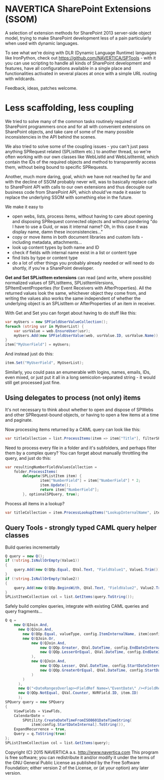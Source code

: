 NAVERTICA SharePoint Extensions (SSOM)
======================================

A selection of extension methods for SharePoint 2013 server-side object model, trying to make SharePoint development less of a pain particularly when used with dynamic languages. 

To see what we're doing with DLR (Dynamic Language Runtime) languages like IronPython, check out https://github.com/NAVERTICA/SPTools - with it you can use scripting to handle all kinds of SharePoint development and features, have all configurations available in a single place and functionalities activated in several places at once  with a simple URL routing with wildcards.

Feedback, ideas, patches welcome. 

Less scaffolding, less coupling
==========================
We tried to solve many of the common tasks routinely required of SharePoint programmers once and for all with convenient extensions 
on SharePoint objects, and take care of some of the many possible inconsistencies in the API behind the scenes.

We also tried to solve some of the coupling issues - you can't just pass anything SPRequest related (SPListItem etc.) to another
thread, so we're often working with our own classes like WebListId and WebListItemId, which contain the IDs of the required objects
and method to transparently access them, without being bound to specific SPRequests.

Another, much more daring, goal, which we have not reached by far and with the decline of SSOM probably never will, was to basically replace calls to SharePoint API with calls to our own extensions and 
thus decouple our business code from SharePoint API, which should've made it easier to replace the underlying SSOM with
something else in the future.

We make it easy to 
- open webs, lists, process items, without having to care about opening and disposing SPRequest connected objects and without pondering "do I have to use a Guid, or was it internal name? Oh, in this case it was display name, damn these inconsistencies..."
- copy or move items in both document libraries and custom lists - including metadata, attachments...
- look up content types by both name and ID
- check if fields with internal name exist in a list or content type
- find lists by type or content type
- do a lot of other things you probably already needed or will need to do shortly, if you're a SharePoint developer.

**Get and Set SPListItem extensions** can read (and write, where possible) normalized values of SPListItems, SPListItemVersions,
SPItemEventProperties (for Event Receivers with AfterProperties). All the returned values look the same,
whichever object they come from, and writing the values also works the same independent of whether the
underlying object is an SPListItem or AfterProperties of an item in receiver.

With Get and Set you can forget about having to do stuff like this:
```csharp
var myUsers = new SPFieldUserValueCollection();
foreach (string usr in MyUserList) {
	var usrValue = web.EnsureUser(usr);
	myUsers.Add(new SPFieldUserValue(web, usrValue.ID, usrValue.Name));
}
item["MyUserField"] = myUsers;
```
And instead just do this:
```csharp
item.Set("MyUserField", MyUserList);
```
Similarly, you could pass an enumerable with logins, names, emails, IDs, even mixed, or just put it all in a long semicolon-separated
string - it would still get processed just fine.

Using delegates to process (not only) items
---------------------------------------
It's not necessary to think about whether to open and dispose of SPWebs and other SPRequest-bound objects,
or having to open a few items at a time and paginate.

Now processing items returned by a CAML query can look like this:
```csharp
var titleCollection = list.ProcessItems(item => item["Title"], filterSPQuery);
```

Need to process every file in a folder and it's subfolders, and perhaps filter them by a complex query? You can forget about manually throttling the query, and just do this:
```csharp
var resultingNumberFieldValuesCollection = 
	folder.ProcessItems(
		delegate(SPListItem item) { 
				item["NumberField"] = item["NumberField"] * 2; 
				item.Update(); 
				return item["NumberField"]; 
		}, optionalSPQuery, true);
```

Process all items in a lookup? 
```csharp
var titleCollection = item.ProcessLookupItems("LookupInternalName", itemInLookup => itemInLookup["Title"]);
```

Query Tools - strongly typed CAML query helper classes
---------------------------------------
Build queries incrementally
```csharp
Q query = new Q();
if (!string.IsNullOrEmpty(Value1))
{
	query.Add(new Q(QOp.Equal, QVal.Text, "FieldValue1", Value1.Trim()));
}
if (!string.IsNullOrEmpty(Value2))
{
	query.Add(new Q(QOp.BeginsWith, QVal.Text, "FieldValue2", Value2.Trim()));
}
SPListItemCollection col = list.GetItems(query.ToString());
```

Safely build complex queries, integrate with existing CAML queries and query fragments...
```csharp
Q q = 
	new Q(QJoin.And,
	  new Q(QJoin.And,
		new Q(QOp.Equal, valueType, config.ItemInternalName, item[config.ItemInternalName]),
		new Q(QJoin.Or,
			new Q(QJoin.And,	
				new Q(QOp.Greater, QVal.DateTime, config.EndDateInternalName, item[config.EndDateInternalName]),
				new Q(QOp.LesserOrEqual, QVal.DateTime, config.EndDateInternalName, item[config.EndDateInternalName]])
			),
			new Q(QJoin.And,	
				new Q(QOp.Lesser, QVal.DateTime, config.StartDateInternal, item[config.StartDateInternal]]),
				new Q(QOp.GreaterOrEqual, QVal.DateTime, config.StartDateInternal, item[config.StartDateInternal]])
			)
		)
	  ),
	  new Q("<DateRangesOverlap><FieldRef Name=\"EventDate\" /><FieldRef Name=\"EndDate\" /><FieldRef Name=\"RecurrenceID\" /><Value Type=\"DateTime\"><Today /></Value></DateRangesOverlap>"),
	  new Q(QOp.NotEqual, QVal.Counter, NVRField.ID, item.ID)
	  );
SPQuery query = new SPQuery
{
	ViewFields = ViewFlds,
	CalendarDate =
		SPUtility.CreateDateTimeFromISO8601DateTimeString(
			item[config.StartDateInternal].ToString()),
	ExpandRecurrence = true,
	Query = q.ToString(true)
};
SPListItemCollection col = list.GetItems(query);
```

Copyright (C) 2015 NAVERTICA a.s. http://www.navertica.com 
This program is free software; you can redistribute it and/or modify
it under the terms of the GNU General Public License as published by
the Free Software Foundation; either version 2 of the License, or
(at your option) any later version.
